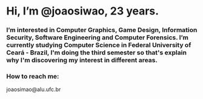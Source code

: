 <h1>Hi, I’m @joaosiwao, 23 years.</h1>
<h3>I’m interested in Computer Graphics, Game Design, Information Security, Software Engineering and Computer Forensics.
I’m currently studying Computer Science in Federal University of Ceará - Brazil, I'm doing the third semester so that's explain why I'm discovering my interest in different areas.</h3>
<h3>How to reach me:</h3> joaosimao@alu.ufc.br
